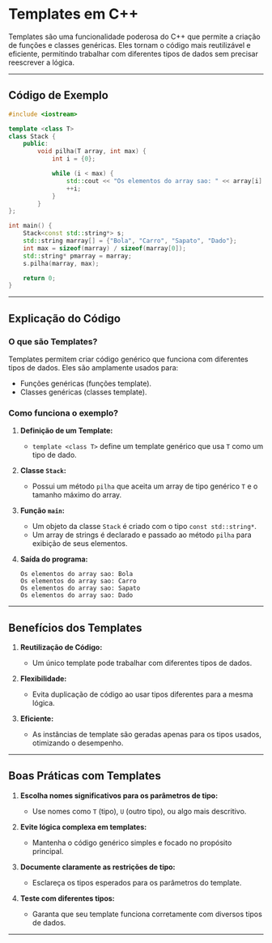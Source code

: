 
# Templates em C++

Templates são uma funcionalidade poderosa do C++ que permite a criação de funções e classes genéricas. Eles tornam o código mais reutilizável e eficiente, permitindo trabalhar com diferentes tipos de dados sem precisar reescrever a lógica.

---

## Código de Exemplo

```cpp
#include <iostream>

template <class T>
class Stack {
    public:
        void pilha(T array, int max) {
            int i = {0};

            while (i < max) {
                std::cout << "Os elementos do array sao: " << array[i] << "\n";
                ++i;
            }
        }
};

int main() {
    Stack<const std::string*> s;
    std::string marray[] = {"Bola", "Carro", "Sapato", "Dado"};
    int max = sizeof(marray) / sizeof(marray[0]);
    std::string* pmarray = marray;
    s.pilha(marray, max);

    return 0;
}
```

---

## Explicação do Código

### **O que são Templates?**
Templates permitem criar código genérico que funciona com diferentes tipos de dados. Eles são amplamente usados para:
- Funções genéricas (funções template).
- Classes genéricas (classes template).

### **Como funciona o exemplo?**
1. **Definição de um Template:**
   - `template <class T>` define um template genérico que usa `T` como um tipo de dado.

2. **Classe `Stack`:**
   - Possui um método `pilha` que aceita um array de tipo genérico `T` e o tamanho máximo do array.

3. **Função `main`:**
   - Um objeto da classe `Stack` é criado com o tipo `const std::string*`.
   - Um array de strings é declarado e passado ao método `pilha` para exibição de seus elementos.

4. **Saída do programa:**
   ```
   Os elementos do array sao: Bola
   Os elementos do array sao: Carro
   Os elementos do array sao: Sapato
   Os elementos do array sao: Dado
   ```

---

## Benefícios dos Templates

1. **Reutilização de Código:**
   - Um único template pode trabalhar com diferentes tipos de dados.

2. **Flexibilidade:**
   - Evita duplicação de código ao usar tipos diferentes para a mesma lógica.

3. **Eficiente:**
   - As instâncias de template são geradas apenas para os tipos usados, otimizando o desempenho.

---

## Boas Práticas com Templates

1. **Escolha nomes significativos para os parâmetros de tipo:**
   - Use nomes como `T` (tipo), `U` (outro tipo), ou algo mais descritivo.

2. **Evite lógica complexa em templates:**
   - Mantenha o código genérico simples e focado no propósito principal.

3. **Documente claramente as restrições de tipo:**
   - Esclareça os tipos esperados para os parâmetros do template.

4. **Teste com diferentes tipos:**
   - Garanta que seu template funciona corretamente com diversos tipos de dados.

---
